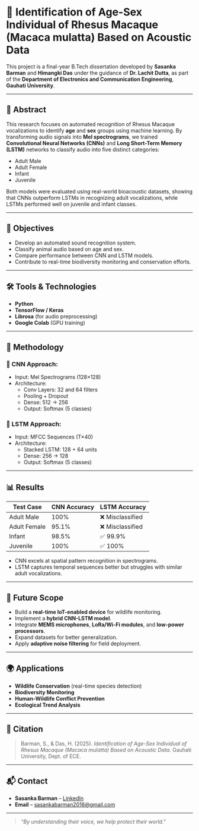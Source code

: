 # 🐒 Identification of Age-Sex Individual of Rhesus Macaque (Macaca mulatta) Based on Acoustic Data

This project is a final-year B.Tech dissertation developed by **Sasanka Barman** and **Himangki Das** under the guidance of **Dr. Lachit Dutta**, as part of the **Department of Electronics and Communication Engineering**, **Gauhati University**.

---

## 📌 Abstract

This research focuses on automated recognition of Rhesus Macaque vocalizations to identify **age** and **sex** groups using machine learning. By transforming audio signals into **Mel spectrograms**, we trained **Convolutional Neural Networks (CNNs)** and **Long Short-Term Memory (LSTM)** networks to classify audio into five distinct categories:

- Adult Male  
- Adult Female  
- Infant  
- Juvenile    

Both models were evaluated using real-world bioacoustic datasets, showing that CNNs outperform LSTMs in recognizing adult vocalizations, while LSTMs performed well on juvenile and infant classes.

---

## 🎯 Objectives

- Develop an automated sound recognition system.
- Classify animal audio based on age and sex.
- Compare performance between CNN and LSTM models.
- Contribute to real-time biodiversity monitoring and conservation efforts.

---

## 🛠️ Tools & Technologies

- **Python**
- **TensorFlow / Keras**
- **Librosa** (for audio preprocessing)
- **Google Colab** (GPU training)

---

## 🧠 Methodology

### 🔹 CNN Approach:
- Input: Mel Spectrograms (128×128)
- Architecture:
  - Conv Layers: 32 and 64 filters
  - Pooling + Dropout
  - Dense: 512 → 256
  - Output: Softmax (5 classes)

### 🔹 LSTM Approach:
- Input: MFCC Sequences (T×40)
- Architecture:
  - Stacked LSTM: 128 + 64 units
  - Dense: 256 → 128
  - Output: Softmax (5 classes)

---

## 📊 Results

| Test Case     | CNN Accuracy | LSTM Accuracy |
|---------------|--------------|----------------|
| Adult Male    | 100%         | ❌ Misclassified |
| Adult Female  | 95.1%        | ❌ Misclassified |
| Infant        | 98.5%        | ✅ 99.9%       |
| Juvenile      | 100%         | ✅ 100%        |

- CNN excels at spatial pattern recognition in spectrograms.
- LSTM captures temporal sequences better but struggles with similar adult vocalizations.

---

## 🚀 Future Scope

- Build a **real-time IoT-enabled device** for wildlife monitoring.
- Implement a **hybrid CNN-LSTM model**.
- Integrate **MEMS microphones**, **LoRa/Wi-Fi modules**, and **low-power processors**.
- Expand datasets for better generalization.
- Apply **adaptive noise filtering** for field deployment.

---

## 🌍 Applications

- **Wildlife Conservation** (real-time species detection)
- **Biodiversity Monitoring**
- **Human-Wildlife Conflict Prevention**
- **Ecological Trend Analysis**

---

## 🧾 Citation

> Barman, S., & Das, H. (2025). *Identification of Age-Sex Individual of Rhesus Macaque (Macaca mulatta) Based on Acoustic Data*. Gauhati University, Dept. of ECE.

---

## 📬 Contact

- **Sasanka Barman** – [LinkedIn](https://www.linkedin.com/in/sasanka-barman-a58027226)
- **Email** – sasankabarman2016@gmail.com

---

> _"By understanding their voice, we help protect their world."_

